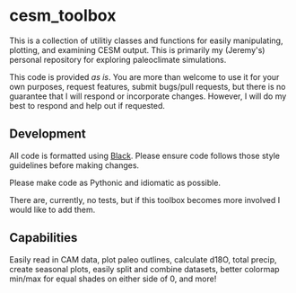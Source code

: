 # cesm_toolbox

This is a collection of utilitiy classes and functions for easily manipulating,
plotting, and examining CESM output. This is primarily my (Jeremy's) personal
repository for exploring paleoclimate simulations.

This code is provided *as is*. You are more than welcome to use it for your own
purposes, request features, submit bugs/pull requests, but there is no guarantee
that I will respond or incorporate changes. However, I will do my best to respond
and help out if requested.

## Development

All code is formatted using [Black](https://github.com/psf/black). Please ensure
code follows those style guidelines before making changes.

Please make code as Pythonic and idiomatic as possible.

There are, currently, no tests, but if this toolbox becomes more involved I would
like to add them.


## Capabilities

Easily read in CAM data, plot paleo outlines, calculate d18O, total precip, create seasonal plots, easily split and combine datasets, better colormap min/max for equal shades on either side of 0, and more!
